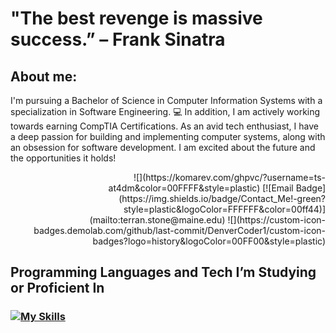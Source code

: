 # "The best revenge is massive success.” – Frank Sinatra


## About me:
I'm pursuing a Bachelor of Science in Computer Information Systems with a specialization in Software Engineering. :computer: In addition, I am actively working towards earning CompTIA Certifications. As an avid tech enthusiast, I have a deep passion for building and implementing computer systems, along with an obsession for software development. I am excited about the future and the opportunities it holds! 


<p align="right">![](https://komarev.com/ghpvc/?username=ts-at4dm&color=00FFFF&style=plastic) [![Email Badge](https://img.shields.io/badge/Contact_Me!-green?style=plastic&logoColor=FFFFFF&color=00ff44)](mailto:terran.stone@maine.edu) ![](https://custom-icon-badges.demolab.com/github/last-commit/DenverCoder1/custom-icon-badges?logo=history&logoColor=00FF00&style=plastic)</p>




## Programming Languages and Tech I’m Studying or Proficient In

### [![My Skills](https://skillicons.dev/icons?i=html,css,py,go,cs,js,mysql,vscode,neovim,linux,ubuntu,windows,apple,bootstrap,discord&perline=10)](https://skillicons.dev)
